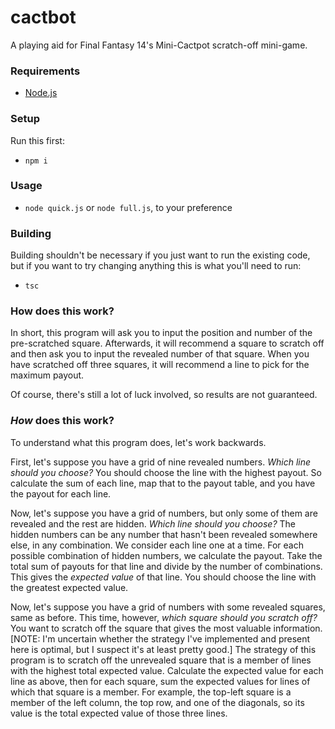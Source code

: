 # cactbot

A playing aid for Final Fantasy 14's Mini-Cactpot scratch-off mini-game.

### Requirements

- [Node.js](https://nodejs.dev/)

### Setup

Run this first:

- `npm i`

### Usage

- `node quick.js` or `node full.js`, to your preference

### Building

Building shouldn't be necessary if you just want to run the existing code, but if you want to try changing anything this is what you'll need to run:

- `tsc`

### How does this work?

In short, this program will ask you to input the position and number of the pre-scratched square. Afterwards, it will recommend a square to scratch off and then ask you to input the revealed number of that square. When you have scratched off three squares, it will recommend a line to pick for the maximum payout.

Of course, there's still a lot of luck involved, so results are not guaranteed.

### *How* does this work?

To understand what this program does, let's work backwards.

First, let's suppose you have a grid of nine revealed numbers. *Which line should you choose?* You should choose the line with the highest payout. So calculate the sum of each line, map that to the payout table, and you have the payout for each line.

Now, let's suppose you have a grid of numbers, but only some of them are revealed and the rest are hidden. *Which line should you choose?* The hidden numbers can be any number that hasn't been revealed somewhere else, in any combination. We consider each line one at a time. For each possible combination of hidden numbers, we calculate the payout. Take the total sum of payouts for that line and divide by the number of combinations. This gives the *expected value* of that line. You should choose the line with the greatest expected value.

Now, let's suppose you have a grid of numbers with some revealed squares, same as before. This time, however, *which square should you scratch off?* You want to scratch off the square that gives the most valuable information. [NOTE: I'm uncertain whether the strategy I've implemented and present here is optimal, but I suspect it's at least pretty good.] The strategy of this program is to scratch off the unrevealed square that is a member of lines with the highest total expected value. Calculate the expected value for each line as above, then for each square, sum the expected values for lines of which that square is a member. For example, the top-left square is a member of the left column, the top row, and one of the diagonals, so its value is the total expected value of those three lines.
